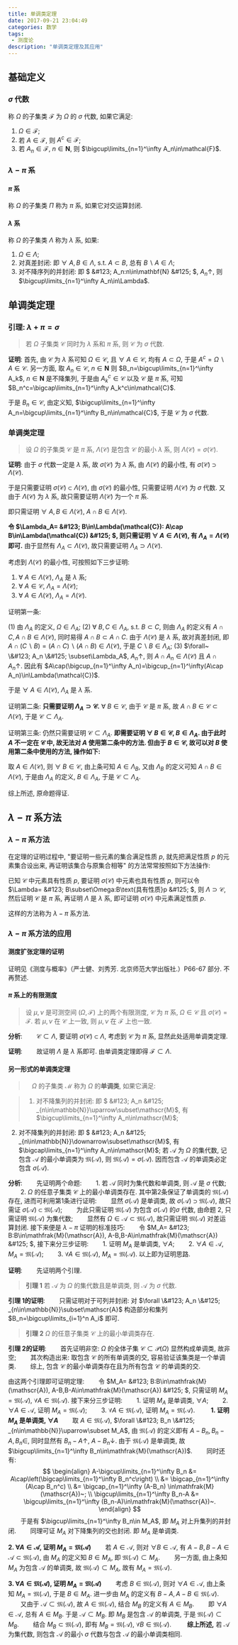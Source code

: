 ```yaml
---
title: 单调类定理
date: 2017-09-21 23:04:49
categories: 数学
tags:
 - 测度论
description: "单调类定理及其应用"
---
```


## 基础定义

### $\sigma$ 代数

称 $\Omega$ 的子集类 $\mathscr{F}$ 为 $\Omega$ 的 $\sigma$ 代数, 如果它满足:

1. $\Omega\in\mathcal{F}$;
2. 若 $A\in\mathcal{F}$, 则 $A^c\in\mathcal{F}$;
3. 若 $A_n\in\mathcal{F}$, $n\in\mathbf{N}$, 则 $\bigcup\limits_{n=1}^\infty A_n\in\mathcal{F}$.

### $\lambda-\pi$ 系

#### $\pi$ 系

称 $\Omega$ 的子集类 $\Pi$ 称为 $\pi$ 系, 如果它对交运算封闭.

#### $\lambda$ 系

称 $\Omega$ 的子集类 $\Lambda$ 称为 $\lambda$ 系, 如果:

1. $\Omega\in\Lambda$;
2. 对真差封闭: 即 $\forall~A,B\in\Lambda$, s.t. $A\subset B$, 总有 $B\backslash A\in\Lambda$;
3. 对不降序列的并封闭: 即 $ \&#123; A_n:n\in\mathbf{N} \&#125; $, $A_n\uparrow$, 则 $\bigcup\limits_{n=1}^\infty A_n\in\Lambda$.

## 单调类定理

### 引理: $\lambda+\pi=\sigma$

> 若 $\Omega$ 子集类 $\mathcal{C}$ 同时为 $\lambda$ 系和 $\pi$ 系, 则 $\mathcal{C}$ 为 $\sigma$ 代数.

**证明**: 首先, 由 $\mathcal{C}$ 为 $\lambda$ 系可知 $\Omega\in\mathcal{C}$, 且 $\forall~A\in\mathcal{C}$, 均有 $A\subset\Omega$, 于是 $A^c=\Omega\backslash A\in\mathcal{C}$. 另一方面, 取 $A_n\in\mathcal{C}$, $n\in\mathbf{N}$ 则 $B_n=\bigcup\limits_{n=1}^\infty A_k$, $n\in\mathbf{N}$ 是不降集列, 于是由 $A_k^c\in\mathcal{C}$ 以及 $\mathcal{C}$ 是 $\pi$ 系, 可知 $B_n^c=\bigcap\limits_{n=1}^\infty A_k^c\in\mathcal{C}$.

于是 $B_n\in\mathcal{C}$, 由定义知, $\bigcup\limits_{n=1}^\infty A_n=\bigcup\limits_{n=1}^\infty B_n\in\mathcal{C}$, 于是 $\mathcal{C}$ 为 $\sigma$ 代数.

### 单调类定理

> 设 $\Omega$ 的子集类 $\mathcal{C}$ 是 $\pi$ 系, $\Lambda(\mathcal{C})$ 是包含 $\mathcal{C}$ 的最小 $\lambda$ 系, 则 $\Lambda(\mathcal{C})=\sigma(\mathcal{C})$.

**证明**: 由于 $\sigma$ 代数一定是 $\lambda$ 系, 故 $\sigma(\mathcal{C})$ 为 $\lambda$ 系, 由 $\Lambda(\mathcal{C})$ 的最小性, 有 $\sigma(\mathcal{C})\supset\Lambda(\mathcal{C})$.

于是只需要证明 $\sigma(\mathcal{C})\subset\Lambda(\mathcal{C})$, 由 $\sigma(\mathcal{C})$ 的最小性, 只需要证明 $\Lambda(\mathcal{C})$ 为 $\sigma$ 代数. 又由于 $\Lambda(\mathcal{C})$ 为 $\lambda$ 系, 故只需要证明 $\Lambda(\mathcal{C})$ 为一个 $\pi$ 系.

即只需证明 $\forall~A, B\in\Lambda(\mathcal{C})$, $A\cap B\in\Lambda(\mathcal{C})$.

**令 $\Lambda_A= \&#123; B\in\Lambda(\mathcal{C}): A\cap B\in\Lambda(\mathcal{C}) \&#125; $, 则只需证明 $\forall~A\in\Lambda(\mathcal{C})$, 有 $\Lambda_A=\Lambda(\mathcal{C})$ 即可.** 由于显然有 $\Lambda_A\subset\Lambda(\mathcal{C})$, 故只需要证明 $\Lambda_A\supset\Lambda(\mathcal{C})$.

考虑到 $\Lambda(\mathcal{C})$ 的最小性, 可按照如下三步证明:

1. $\forall~A\in\Lambda(\mathcal{C})$, $\Lambda_A$ 是 $\lambda$ 系;
2. $\forall~A\in\mathcal{C}$, $\Lambda_A=\Lambda(\mathcal{C})$;
3. $\forall~A\in\Lambda(\mathcal{C})$, $\Lambda_A=\Lambda(\mathcal{C})$.

证明第一条: 

(1) 由 $\Lambda_A$ 的定义, $\Omega\in\Lambda_A$;
(2) $\forall~B, C\in\Lambda_A$, s.t. $B\subset C$, 则由 $\Lambda_A$ 的定义有 $A\cap C,A\cap B\in\Lambda(\mathcal{C})$, 同时易得 $A\cap B\subset A\cap C$. 由于 $\Lambda(\mathcal{C})$ 是 $\lambda$ 系, 故对真差封闭, 即 $A\cap(C\backslash B)=(A\cap C)\backslash(A\cap B)\in\Lambda(\mathcal{C})$, 于是 $C\backslash B\in\Lambda_A$;
(3) $\forall~ \&#123; A_n \&#125; \subset\Lambda_A$, $A_n\uparrow$, 则 $A\cap A_n\in\Lambda(\mathcal{C})$ 且 $A\cap A_n\uparrow$. 因此有 $A\cap(\bigcup_{n=1}^\infty A_n)=\bigcup_{n=1}^\infty(A\cap A_n)\in\Lambda(\mathcal{C})$.

于是 $\forall~A\in\Lambda(\mathcal{C})$, $\Lambda_A$ 是 $\lambda$ 系.

证明第二条: **只需要证明 $\Lambda_A\supset\mathcal{C}$.** $\forall~B\in\mathcal{C}$, 由于 $\mathcal{C}$ 是 $\pi$ 系, 故 $A\cap B\in\mathcal{C}\subset\Lambda(\mathcal{C})$, 于是 $\mathcal{C}\subset\Lambda_A$.

证明第三条: 仍然只需要证明 $\mathcal{C}\subset\Lambda_A$. **即需要证明 $\forall~B\in\mathcal{C}$, $B\in\Lambda_A$. 由于此时 $A$ 不一定在 $\mathcal{C}$ 中, 故无法对 $A$ 使用第二条中的方法. 但由于 $B\in\mathcal{C}$, 故可以对 $B$ 使用第二条中使用的方法, 操作如下:**

取 $A\in\Lambda(\mathcal{C})$, 则 $\forall~B\in\mathcal{C}$, 由上条可知 $A\in\Lambda_B$, 又由 $\Lambda_B$ 的定义可知 $A\cap B\in\Lambda(\mathcal{C})$, 于是由 $\Lambda_A$ 的定义, $B\in\Lambda_A$, 于是 $\mathcal{C}\subset\Lambda_A$.

综上所述, 原命题得证.

## $\lambda-\pi$ 系方法

### $\lambda-\pi$ 系方法

在定理的证明过程中, "要证明一些元素的集合满足性质 $p$, 就先把满足性质 $p$ 的元素集合设出来, 再证明该集合与原集合相等" 的方法常常按照如下方法操作:

已知 $\mathcal{C}$ 中元素具有性质 $p$, 要证明 $\sigma(\mathcal{C})$ 中元素也具有性质 $p$, 则可以令 $\Lambda= \&#123; B\subset\Omega:B\text{具有性质}p \&#125; $, 则 $\Lambda\supset\mathcal{C}$, 然后证明 $\mathcal{C}$ 是 $\pi$ 系, 再证明 $\Lambda$ 是 $\lambda$ 系, 即可证明 $\sigma(\mathcal{C})$ 中元素满足性质 $p$.

这样的方法称为 $\lambda-\pi$ 系方法.

### $\lambda-\pi$ 系方法的应用

#### 测度扩张定理的证明

证明见《测度与概率》（严士健、刘秀芳. 北京师范大学出版社.）P66-67 部分. 不再赘述.

#### $\pi$ 系上的有限测度

> 设 $\mu,\nu$ 是可测空间 $(\Omega,\mathcal{F})$ 上的两个有限测度, $\mathcal{C}$ 为 $\pi$ 系, $\Omega\in\mathcal{C}$ 且 $\sigma(\mathcal{C})=\mathcal{F}$. 若 $\mu, \nu$ 在 $\mathcal{C}$ 上一致, 则 $\mu,\nu$ 在 $\mathcal{F}$ 上也一致.

**分析**: 
　　$\mathcal{C}\subset\Lambda$, 要证明 $\sigma(\mathcal{C})\subset\Lambda$, 考虑到 $\mathcal{C}$ 为 $\pi$ 系, 显然此处适用单调类定理.

**证明**: 
　　故证明 $\Lambda$ 是 $\lambda$ 系即可. 由单调类定理即得 $\mathcal{F}\subset\Lambda$.

#### 另一形式的单调类定理

> 　$\Omega$ 的子集类 $\mathscr{M}$ 称为 $\Omega$ 的**单调类**, 如果它满足:

> 1. 对不降集列的并封闭: 即 $ \&#123; A_n \&#125; _{n\in\mathbb{N}}\uparrow\subset\mathscr{M}$, 有 $\bigcup\limits_{n=1}^\infty A_n\in\mathscr{M}$;
2. 对不降集列的并封闭: 即 $ \&#123; A_n \&#125; _{n\in\mathbb{N}}\downarrow\subset\mathscr{M}$, 有 $\bigcap\limits_{n=1}^\infty A_n\in\mathscr{M}$;
若 $\mathscr{A}$ 为 $\Omega$ 的集代数, 记包含 $\mathscr{A}$ 的最小单调类为 $\mathfrak{M}(\mathscr{A})$, 则 $\mathfrak{M}(\mathscr{A})=\sigma(\mathscr{A})$. 因而包含 $\mathscr{A}$ 的单调类必定包含 $\sigma(\mathscr{A})$.

**分析**:
　　先证明两个命题:
　　1. 若 $\mathscr{A}$ 同时为集代数和单调类, 则 $\mathscr{A}$ 是 $\sigma$ 代数;
　　2. $\Omega$ 的任意子集类 $\mathcal{C}$ 上的最小单调类存在.
其中第2条保证了单调类的 $\mathfrak{M}(\mathscr{A})$ 存在, 进而可利用第1条进行证明:
　　显然 $\sigma(\mathscr{A})$ 是单调类, 故 $\sigma(\mathscr{A})\supset\mathfrak{M}(\mathscr{A})$, 故只需证 $\sigma(\mathscr{A})\subset\mathfrak{M}(\mathscr{A})$;
　　为此只需证明 $\mathfrak{M}(\mathscr{A})$ 为包含 $\sigma(\mathscr{A})$ 的$\sigma$ 代数, 由命题 2, 只需证明 $\mathfrak{M}(\mathscr{A})$ 为集代数;
　　显然有 $\Omega\in\mathscr{A}\subset\mathfrak{M}(\mathscr{A})$, 故只需证明 $\mathfrak{M}(\mathscr{A})$ 对差运算封闭.
接下来便是 $\lambda-\pi$ 证明的标准技巧:
　　令 $M_A= \&#123; B:B\in\mathfrak{M}(\mathscr{A}), A-B,B-A\in\mathfrak{M}(\mathscr{A}) \&#125; $, 接下来分三步证明:
　　1. 证明 $M_A$ 是单调类, $\forall A$;
　　2. $\forall A\in\mathscr{A}$, $M_A=\mathfrak{M}(\mathscr{A})$;
　　3. $\forall A\in\mathfrak{M}(\mathscr{A})$, $M_A=\mathfrak{M}(\mathscr{A})$.
以上即为证明思路.

**证明**:
　　先证明两个引理.

> **引理 1** 若 $\mathscr{A}$ 为 $\Omega$ 的集代数且是单调类, 则 $\mathscr{A}$ 为 $\sigma$ 代数.

**引理 1的证明**:
　　只需证明对于可列并封闭: 对 $\forall  \&#123; A_n \&#125; _{n\in\mathbb{N}}\subset\mathscr{A}$ 构造部分和集列 $B_n=\bigcup\limits_{i=1}^n A_i$ 即可.

> **引理 2** $\Omega$ 的任意子集类 $\mathcal{C}$ 上的最小单调类存在.

**引理 2的证明**:
　　首先证明非空: $\Omega$ 的全体子集 $\mathcal{C}\subset\mathscr{P}(\Omega)$ 显然构成单调类, 故非空;
　　其次构造出来: 取包含 $\mathcal{C}$ 的所有单调类的交, 容易验证该集类是一个单调类.
　　综上, 包含 $\mathcal{C}$ 的最小单调类存在且为所有包含 $\mathcal{C}$ 的单调类的交.

由这两个引理即可证明定理:
　　令 $M_A= \&#123; B:B\in\mathfrak{M}(\mathscr{A}), A-B,B-A\in\mathfrak{M}(\mathscr{A}) \&#125; $, 只需证明 $M_A=\mathfrak{M}(\mathscr{A})$, $\forall A\in\mathfrak{M}(\mathscr{A})$. 
接下来分三步证明:
　　1. 证明 $M_A$ 是单调类, $\forall A$;
　　2. $\forall A\in\mathscr{A}$, 证明 $M_A=\mathfrak{M}(\mathscr{A})$;
　　3. $\forall A\in\mathfrak{M}(\mathscr{A})$, 证明 $M_A=\mathfrak{M}(\mathscr{A})$.
　　
**1. 证明 $M_A$ 是单调类, $\forall A$**
　　取 $A\in\mathfrak{M}(\mathscr{A})$, $\forall \&#123; B_n \&#125; _{n\in\mathbb{N}}\uparrow\subset M_A$, 由 $\mathfrak{M}(\mathscr{A})$ 的定义即有 $A-B_n,B_n-A,B_n\in$, 同时显然有 $B_n-A\uparrow$, $A-B_n\downarrow$. 由于 $\mathfrak{M}(\mathscr{A})$ 是单调类, 故 $\bigcup\limits_{n=1}^\infty B_n\in\mathfrak{M}(\mathscr{A})$.
　　同时还有:
$$
\begin{align}
A-\bigcup\limits_{n=1}^\infty B_n &= A\cap\left(\bigcap\limits_{n=1}^\infty B_n^c\right) \\
&= \bigcap_{n=1}^\infty (A\cap B_n^c) \\
&= \bigcap_{n=1}^\infty (A-B_n) \in\mathfrak{M}(\mathscr{A})~; \\
\bigcup\limits_{n=1}^\infty B_n-A &= \bigcup\limits_{n=1}^\infty (B_n-A)\in\mathfrak{M}(\mathscr{A})~.
\end{align}
$$
　　于是有 $\bigcup\limits_{n=1}^\infty B_n\in M_A$, 即 $M_A$ 对上升集列的并封闭.
　　同理可证 $M_A$ 对下降集列的交也封闭. 即 $M_A$ 是单调类.

**2. $\forall A\in\mathscr{A}$, 证明 $M_A=\mathfrak{M}(\mathscr{A})$**
　　若 $A\in\mathscr{A}$, 则对 $\forall B\in\mathscr{A}$, 有 $A-B,B-A\in\mathscr{A}\subset\mathfrak{M}(\mathscr{A})$, 由 $M_A$ 的定义知 $B\in M_A$, 即 $\mathfrak{M}(\mathscr{A})\subset M_A$.
　　另一方面, 由上条知 $M_A$ 为包含 $\mathscr{A}$ 的单调类, 故 $\mathfrak{M}(\mathscr{A})\subset M_A$, 故有 $M_A=\mathfrak{M}(\mathscr{A})$.

**3. $\forall A\in\mathfrak{M}(\mathscr{A})$, 证明 $M_A=\mathfrak{M}(\mathscr{A})$**
　　考虑 $B\in\mathfrak{M}(\mathscr{A})$, 则对 $\forall A\in\mathscr{A}$, 由上条知 $M_A=\mathfrak{M}(\mathscr{A})$, 于是 $B\in M_A$. 进一步由 $M_A$ 的定义有 $B-A,A-B\in\mathfrak{M}(\mathscr{A})$.
　　又由于 $\mathscr{A}\subset\mathfrak{M}(\mathscr{A})$, 故 $A\in\mathfrak{M}(\mathscr{A})$, 结合 $M_B$ 的定义有 $A\in M_B$.
　　即 $\forall A\in\mathscr{A}$, 总有 $A\in M_B$. 于是 $\mathscr{A}\subset M_B$. 即 $M_B$ 是包含 $\mathscr{A}$ 的单调类, 于是 $\mathfrak{M}(\mathscr{A})\subset M_B$.
　　结合 $M_B\subset \mathfrak{M}(\mathscr{A})$, 即有 $M_B=\mathfrak{M}(\mathscr{A})$, $\forall B\in\mathfrak{M}(\mathscr{A})$.
　　
**综上所述,** 若 $\mathscr{A}$ 为集代数, 则包含 $\mathscr{A}$ 的最小 $\sigma$ 代数与包含 $\mathscr{A}$ 的最小单调类相同.